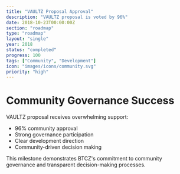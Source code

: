 ```yaml
---
title: "VAULTZ Proposal Approval"
description: "VAULTZ proposal is voted by 96%"
date: 2018-10-23T00:00:00Z
section: "roadmap"
type: "roadmap"
layout: "single"
year: 2018
status: "completed"
progress: 100
tags: ["Community", "Development"]
icon: "images/icons/community.svg"
priority: "high"
---
```


# Community Governance Success

VAULTZ proposal receives overwhelming support:
- 96% community approval
- Strong governance participation
- Clear development direction
- Community-driven decision making

This milestone demonstrates BTCZ's commitment to community governance and transparent decision-making processes.
